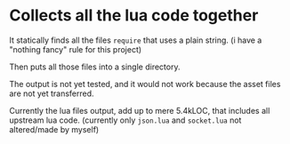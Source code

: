 # Collects all the lua code together

It statically finds all the files `require` that uses a plain string.
(i have a "nothing fancy" rule for this project)

Then puts all those files into a single directory.

The output is not yet tested, and it would not work because the asset files
are not yet transferred.

Currently the lua files output, add up to mere 5.4kLOC, that includes
all upstream lua code. (currently only `json.lua` and `socket.lua` not
altered/made by myself)
